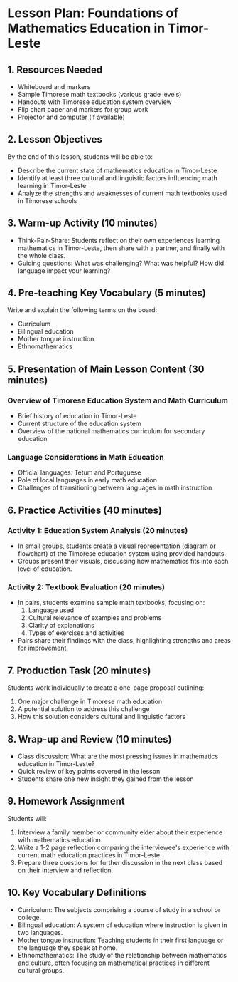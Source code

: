 # Lesson Plan: Foundations of Mathematics Education in Timor-Leste

## 1. Resources Needed

- Whiteboard and markers
- Sample Timorese math textbooks (various grade levels)
- Handouts with Timorese education system overview
- Flip chart paper and markers for group work
- Projector and computer (if available)

## 2. Lesson Objectives

By the end of this lesson, students will be able to:
- Describe the current state of mathematics education in Timor-Leste
- Identify at least three cultural and linguistic factors influencing math learning in Timor-Leste
- Analyze the strengths and weaknesses of current math textbooks used in Timorese schools

## 3. Warm-up Activity (10 minutes)

- Think-Pair-Share: Students reflect on their own experiences learning mathematics in Timor-Leste, then share with a partner, and finally with the whole class.
- Guiding questions: What was challenging? What was helpful? How did language impact your learning?

## 4. Pre-teaching Key Vocabulary (5 minutes)

Write and explain the following terms on the board:
- Curriculum
- Bilingual education
- Mother tongue instruction
- Ethnomathematics

## 5. Presentation of Main Lesson Content (30 minutes)

### Overview of Timorese Education System and Math Curriculum
- Brief history of education in Timor-Leste
- Current structure of the education system
- Overview of the national mathematics curriculum for secondary education

### Language Considerations in Math Education
- Official languages: Tetum and Portuguese
- Role of local languages in early math education
- Challenges of transitioning between languages in math instruction

## 6. Practice Activities (40 minutes)

### Activity 1: Education System Analysis (20 minutes)
- In small groups, students create a visual representation (diagram or flowchart) of the Timorese education system using provided handouts.
- Groups present their visuals, discussing how mathematics fits into each level of education.

### Activity 2: Textbook Evaluation (20 minutes)
- In pairs, students examine sample math textbooks, focusing on:
  1. Language used
  2. Cultural relevance of examples and problems
  3. Clarity of explanations
  4. Types of exercises and activities
- Pairs share their findings with the class, highlighting strengths and areas for improvement.

## 7. Production Task (20 minutes)

Students work individually to create a one-page proposal outlining:
1. One major challenge in Timorese math education
2. A potential solution to address this challenge
3. How this solution considers cultural and linguistic factors

## 8. Wrap-up and Review (10 minutes)

- Class discussion: What are the most pressing issues in mathematics education in Timor-Leste?
- Quick review of key points covered in the lesson
- Students share one new insight they gained from the lesson

## 9. Homework Assignment

Students will:
1. Interview a family member or community elder about their experience with mathematics education.
2. Write a 1-2 page reflection comparing the interviewee's experience with current math education practices in Timor-Leste.
3. Prepare three questions for further discussion in the next class based on their interview and reflection.

## 10. Key Vocabulary Definitions

- Curriculum: The subjects comprising a course of study in a school or college.
- Bilingual education: A system of education where instruction is given in two languages.
- Mother tongue instruction: Teaching students in their first language or the language they speak at home.
- Ethnomathematics: The study of the relationship between mathematics and culture, often focusing on mathematical practices in different cultural groups.